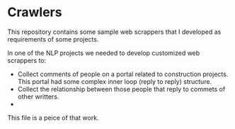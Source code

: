 # Crawlers

This repository contains some sample web scrappers that I developed as requirements of some projects.

In one of the NLP projects we needed to develop customized web scrappers to:
  - Collect comments of people on a portal related to construction projects. This portal had some complex inner loop (reply to reply) structure. 
  - Collect the relationship between those people that reply to commets of other writters. 
  - 

This file is a peice of that work. 

